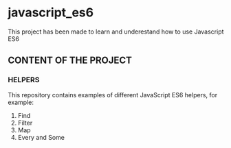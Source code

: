 # javascript_es6
This project has been made to learn and underestand how to use Javascript ES6

## CONTENT OF THE PROJECT

### HELPERS
This repository contains examples of different JavaScript ES6 helpers, for example:
1. Find
2. Filter
3. Map
4. Every and Some